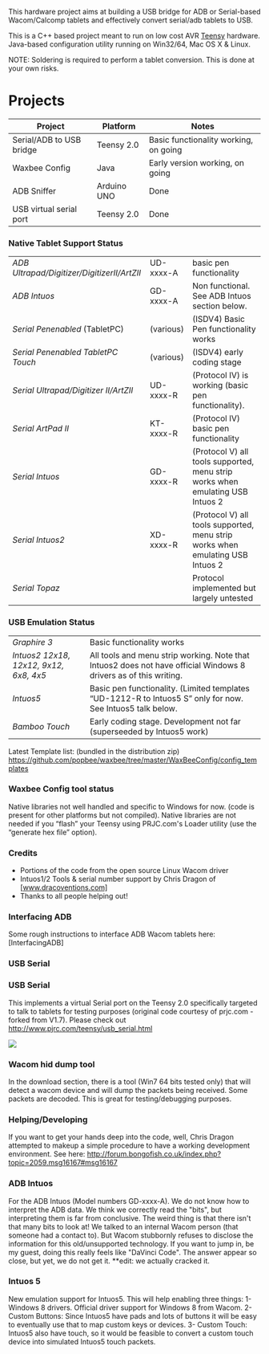 This hardware project aims at building a USB bridge for ADB or Serial-based Wacom/Calcomp tablets and effectively convert serial/adb tablets to USB.

This is a C++ based project meant to run on low cost AVR [Teensy][] hardware. Java-based configuration utility running on Win32/64, Mac OS X & Linux.

NOTE: Soldering is required to perform a tablet conversion. This is done at your own risks.

Projects
========

| Project | Platform | Notes |
|-------------|--------------|-----------|
| Serial/ADB to USB bridge | Teensy 2.0 | Basic functionality working, on going |
| Waxbee Config | Java | Early version working, on going | 
| ADB Sniffer | Arduino UNO | Done |
| USB virtual serial port | Teensy 2.0 | Done |

### Native Tablet Support Status

|   |   |   |
|---|---|---|
| *ADB Ultrapad/Digitizer/DigitizerII/ArtZII* | UD-xxxx-A | basic pen functionality|
| *ADB Intuos* | GD-xxxx-A | Non functional. See ADB Intuos section below. | 
| *Serial Penenabled* (TabletPC) | (various) | (ISDV4) Basic Pen functionality works |
| *Serial Penenabled TabletPC Touch* | (various) | (ISDV4) early coding stage |
| *Serial Ultrapad/Digitizer II/ArtZII* | UD-xxxx-R | (Protocol IV) is working (basic pen functionality). |
| *Serial ArtPad II* | KT-xxxx-R | (Protocol IV) basic pen functionality |
| *Serial Intuos* | GD-xxxx-R | (Protocol V) all tools supported, menu strip works when emulating USB Intuos 2|
| *Serial Intuos2* | XD-xxxx-R | (Protocol V) all tools supported, menu strip works when emulating USB Intuos 2 |
| *Serial Topaz* |  | Protocol implemented but largely untested |

### USB Emulation Status
|   |   |
|---|---|
| *Graphire 3* | Basic functionality works |
| *Intuos2 12x18, 12x12, 9x12, 6x8, 4x5* | All tools and menu strip working. Note that Intuos2 does not have official Windows 8 drivers as of this writing. |
| *Intuos5* | Basic pen functionality. (Limited templates “UD-1212-R to Intuos5 S” only for now. See Intuos5 talk below. |
| *Bamboo Touch* | Early coding stage. Development not far (superseeded by Intuos5 work) |

Latest Template list: (bundled in the distribution zip) <https://github.com/popbee/waxbee/tree/master/WaxBeeConfig/config_templates>

### Waxbee Config tool status

Native libraries not well handled and specific to Windows for now. (code is present for other platforms but not compiled). Native libraries are not needed if you “flash” your Teensy using PRJC.com's Loader utility (use the “generate hex file” option).

### Credits

* Portions of the code from the open source Linux Wacom driver
* Intuos1/2 Tools & serial number support by Chris Dragon of [www.dracoventions.com]
* Thanks to all people helping out!

### Interfacing ADB

Some rough instructions to interface ADB Wacom tablets here: [InterfacingADB]

### USB Serial

### USB Serial
This implements a virtual Serial port on the Teensy 2.0 specifically targeted to talk to tablets for testing purposes (original code courtesy of prjc.com - forked from V1.7). Please check out http://www.pjrc.com/teensy/usb_serial.html 

![](http://waxbee.googlecode.com/svn/wiki/udhack.jpg)


### Wacom hid dump tool

In the download section, there is a tool (Win7 64 bits tested only) that will detect a wacom device and will dump the packets being received. Some packets are decoded. This is great for testing/debugging purposes.

### Helping/Developing
If you want to get your hands deep into the code, well, Chris Dragon attempted to makeup a simple procedure to have a working development environment.  See here: http://forum.bongofish.co.uk/index.php?topic=2059.msg16167#msg16167 


### ADB Intuos
For the ADB Intuos (Model numbers GD-xxxx-A). We do not know how to interpret the ADB data. We think we correctly read the "bits", but interpreting them is far from conclusive. The weird thing is that there isn't that many bits to look at!
We talked to an internal Wacom person (that someone had a contact to). But Wacom stubbornly refuses to disclose the information for this old/unsupported technology. 
If you want to jump in, be my guest, doing this really feels like "DaVinci Code". The answer appear so close, but yet, we do not get it.
**edit: we actually cracked it. 

### Intuos 5
New emulation support for Intuos5. This will help enabling three things: 1- Windows 8 drivers. Official driver support for Windows 8 from Wacom. 2- Custom Buttons: Since Intuos5 have pads and lots of buttons it will be easy to eventually use that to map custom keys or devices. 3- Custom Touch: Intuos5 also have touch, so it would be feasible to convert a custom touch device into simulated Intuos5 touch packets.

  [Teensy]: http://www.pjrc.com/teensy
  [`Dracoventions.com`]: http://www.dracoventions.com
